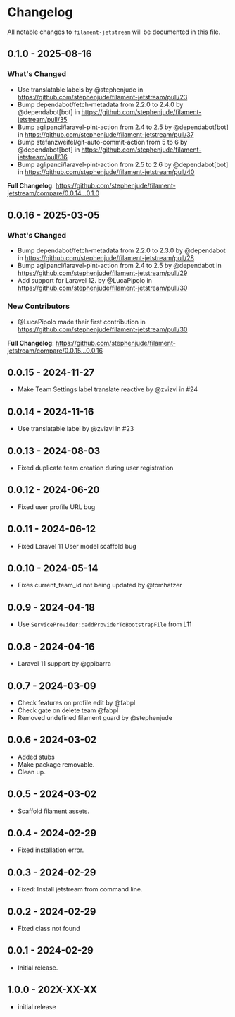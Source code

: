 # Changelog

All notable changes to `filament-jetstream` will be documented in this file.

## 0.1.0 - 2025-08-16

### What's Changed

* Use translatable labels by @stephenjude in https://github.com/stephenjude/filament-jetstream/pull/23
* Bump dependabot/fetch-metadata from 2.2.0 to 2.4.0 by @dependabot[bot] in https://github.com/stephenjude/filament-jetstream/pull/35
* Bump aglipanci/laravel-pint-action from 2.4 to 2.5 by @dependabot[bot] in https://github.com/stephenjude/filament-jetstream/pull/37
* Bump stefanzweifel/git-auto-commit-action from 5 to 6 by @dependabot[bot] in https://github.com/stephenjude/filament-jetstream/pull/36
* Bump aglipanci/laravel-pint-action from 2.5 to 2.6 by @dependabot[bot] in https://github.com/stephenjude/filament-jetstream/pull/40

**Full Changelog**: https://github.com/stephenjude/filament-jetstream/compare/0.0.14...0.1.0

## 0.0.16 - 2025-03-05

### What's Changed

* Bump dependabot/fetch-metadata from 2.2.0 to 2.3.0 by @dependabot in https://github.com/stephenjude/filament-jetstream/pull/28
* Bump aglipanci/laravel-pint-action from 2.4 to 2.5 by @dependabot in https://github.com/stephenjude/filament-jetstream/pull/29
* Add support for Laravel 12. by @LucaPipolo in https://github.com/stephenjude/filament-jetstream/pull/30

### New Contributors

* @LucaPipolo made their first contribution in https://github.com/stephenjude/filament-jetstream/pull/30

**Full Changelog**: https://github.com/stephenjude/filament-jetstream/compare/0.0.15...0.0.16

## 0.0.15 - 2024-11-27

- Make Team Settings label translate reactive by @zvizvi in #24

## 0.0.14 - 2024-11-16

- Use translatable label by @zvizvi in #23

## 0.0.13 - 2024-08-03

- Fixed duplicate team creation during user registration

## 0.0.12 - 2024-06-20

- Fixed user profile URL bug

## 0.0.11 - 2024-06-12

- Fixed Laravel 11 User model scaffold bug

## 0.0.10 - 2024-05-14

- Fixes current_team_id not being updated by @tomhatzer

## 0.0.9 - 2024-04-18

- Use `ServiceProvider::addProviderToBootstrapFile` from L11

## 0.0.8 - 2024-04-16

- Laravel 11 support by @gpibarra

## 0.0.7 - 2024-03-09

- Check features on profile edit by @fabpl
- Check gate on delete team @fabpl
- Removed undefined filament guard by @stephenjude

## 0.0.6 - 2024-03-02

- Added stubs
- Make package removable.
- Clean up.

## 0.0.5 - 2024-03-02

- Scaffold filament assets.

## 0.0.4 - 2024-02-29

- Fixed installation error.

## 0.0.3 - 2024-02-29

- Fixed: Install jetstream from command line.

## 0.0.2 - 2024-02-29

- Fixed class not found

## 0.0.1 - 2024-02-29

- Initial release.

## 1.0.0 - 202X-XX-XX

- initial release
